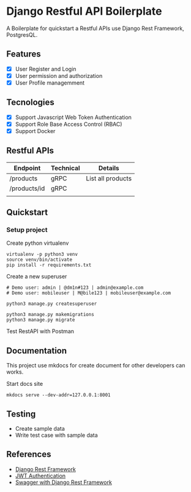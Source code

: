 # Django Restful API Boilerplate

A Boilerplate for quickstart a Restful APIs use Django Rest Framework, PostgresQL.

## Features

- [x] User Register and Login
- [x] User permission and authorization
- [x] User Profile managemment 

## Tecnologies

- [x] Support Javascript Web Token Authentication
- [x] Support Role Base Access Control (RBAC)
- [x] Support Docker

## Restful APIs

| Endpoint     | Technical | Details           |
|--------------|-----------|-------------------|
| /products    | gRPC      | List all products |
| /products/id | gRPC      |                   |
|              |           |                   |

## Quickstart

### Setup project

Create python virtualenv

```shell
virtualenv -p python3 venv
source venv/bin/activate
pip install -r requirements.txt
```

Create a new superuser

```shell
# Demo user: admin | @dm1n#123 | admin@example.com
# Demo user: mobileuser | M@bile123 | mobileuser@example.com

python3 manage.py createsuperuser
```

```shell
python3 manage.py makemigrations
python3 manage.py migrate
```

Test RestAPI with Postman

## Documentation

This project use mkdocs for create document for other developers can works.

Start docs site

```shell
mkdocs serve --dev-addr=127.0.0.1:8001
```

## Testing 

- Create sample data
- Write test case with sample data 

## References

- [Django Rest Framework](https://django-rest-framework-simplejwt.readthedocs.io/en/latest/getting_started.html#requirements)
- [JWT Authentication](https://pypi.org/project/djangorestframework-simplejwt/)
- [Swagger with Django Rest Framework](https://drf-yasg.readthedocs.io/en/stable/readme.html)





